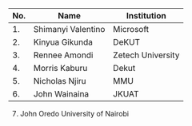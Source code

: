 | No. | Name                   | Institution            |
| --- |------------------------|------------------------|
| 1.  | Shimanyi Valentino     | Microsoft              | 
| 2.  | Kinyua Gikunda         | DeKUT                  |
| 3.  | Rennee Amondi          | Zetech University      |
| 4.  | Morris Kaburu          | Dekut                  |
| 5.  | Nicholas Njiru         | MMU                    |
| 6.  | John Wainaina          | JKUAT                  |
7. John Oredo                    University of Nairobi
